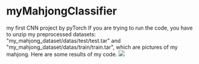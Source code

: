 # myMahjongClassifier
my first CNN project by pyTorch
If you are trying to run the code, you have to unzip my preprocessed datasets: "my_mahjong_dataset/datas/test/test.tar" and "my_mahjong_dataset/datas/train/train.tar", which are pictures of my mahjong.
Here are some results of my code.
![](https://s3.bmp.ovh/imgs/2022/04/30/c3cec5ad9489af81.png)
